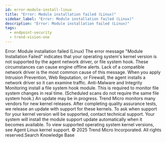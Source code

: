 ```yaml
---
id: error-module-install-linux
title: "Error: Module installation failed (Linux)"
sidebar_label: "Error: Module installation failed (Linux)"
description: "Error: Module installation failed (Linux)"
tags:
  - endpoint-security
  - trend-vision-one
---
```


 Error: Module installation failed (Linux) The error message "Module Installation Failed" indicates that your operating system's kernel version is not supported by the agent network driver, or file system hook. These circumstances can cause engine offline alerts. Lack of a compatible network driver is the most common cause of this message. When you apply Intrusion Prevention, Web Reputation, or Firewall, the agent installs a network driver so it can examine traffic. Anti-Malware and Integrity Monitoring install a file system hook module. This is required to monitor file system changes in real time. (Scheduled scans do not require the same file system hook.) An update may be in progress. Trend Micro monitors many vendors for new kernel releases. After completing quality assurance tests, we release an update with support for these kernels. To ask when support for your kernel version will be supported, contact technical support. Your system will install the module support update automatically when it becomes available. To view supported operating system kernel versions, see Agent Linux kernel support. © 2025 Trend Micro Incorporated. All rights reserved.Search Knowledge Base